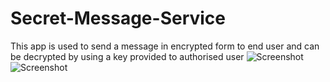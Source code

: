 # Secret-Message-Service
This app is used to send a message in encrypted form to end user and can be decrypted by using a key provided to authorised user
![Screenshot](https://cloud.githubusercontent.com/assets/17498090/21591722/aa454210-d12c-11e6-9880-f948bcf0b669.png)
![Screenshot](https://cloud.githubusercontent.com/assets/17498090/21591532/151d8bc6-d12b-11e6-8a3c-9cd5a5013782.jpg)
